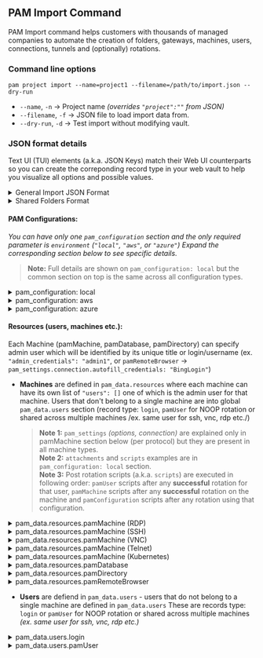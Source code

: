 ## PAM Import Command
PAM Import command helps customers with thousands of managed companies to automate the creation of folders, gateways, machines, users, connections, tunnels and (optionally) rotations.

### Command line options

`pam project import --name=project1 --filename=/path/to/import.json --dry-run`

- `--name`, `-n` → Project name _(overrides `"project":""` from JSON)_
- `--filename`, `-f` → JSON file to load import data from.
- `--dry-run`, `-d` → Test import without modifying vault.


### JSON format details
Text UI (TUI) elements (a.k.a. JSON Keys) match their Web UI counterparts so you can create the correponding record type in your web vault to help you visualize all options and possible values.

<details>
  <summary>General Import JSON Format</summary>

  ### Overview
  This only shows global JSON structure and each sub section is explained below _(expand by clicking on its heading)_
  > **Note:** Command line option `--name` overrides `"project"` key in JSON.
  ```json
{
	"project": "Project1",

	"shared_folder_users": {},
	"shared_folder_resources": {},

	"pam_configuration": {},
	"pam_data": {
		"resources": [
			{"type": "pamDatabase"},
			{"type": "pamDirectory"},
			{"type": "pamMachine"},
			{"type": "pamRemoteBrowser"}
		],
		"users": [
			{"type": "pamUser"},
			{"type": "login"}
		]
	}
}
```
</details>
<details>
  <summary>Shared Folders Format</summary>

  The format is similar for both `shared_folder_users` and `shared_folder_resources`
  > **Note:** Users and Teams must exist in your vault for import to succeed.  
```json
{
	"shared_folder_users": {
		"manage_users": true,
		"manage_records": true,
		"can_edit": true,
		"can_share": true,
		"permissions": [
			{ "name": "IT Team", "manage_users": false, "manage_records": false },
			{ "name": "user1@example.com", "manage_users": true, "manage_records": true }
		]
	},
	"shared_folder_resources": {
		"permissions": [{ "name": "Shared Folder Admins Team", "manage_users": true, "manage_records": true }]
	},
}
```
</details>

#### PAM Configurations:
_You can have only one `pam_configuration` section and the only required parameter is `environment` (`"local"`, `"aws"`, or `"azure"`) Expand the corresponding section below to see specific details._
  > **Note:** Full details are shown on `pam_configuration: local` but the common section on top is the same across all configuration types.  
<details>
<summary>pam_configuration: local</summary>

```json
{
	"pam_configuration": {
		"environment": "local",

		"title": "Project1 Local PAM Configuration",
		"gateway_name": "Project1 Gateway",

		"connections": "on",
		"rotation": "on",
		"tunneling": "on",
		"remote_browser_isolation": "on",
		"graphical_session_recording": "off",
		"text_session_recording": "off",

		"port_mapping": ["2222=ssh", "33306=mysql"],
		"default_rotation_schedule": { "type": "CRON", "cron": "30 18 * * *" },
		"scripts": [
			{ "file": "/path/to/script1.ps1", "script_command": "pwsh", "additional_credentials": "user2"] },
			{ "file": "/path/to/script2.ps1", "script_command": "pwsh" },
			{ "file": "/path/to/script2.sh" }
		],
		"attachments": ["/path/to/file1.txt", "/path/to/file2.bin"],

		"network_id": "project1-net",
		"network_cidr": "192.168.1.0/28"
	}
}
```
</details>
<details>
<summary>pam_configuration: aws</summary>

```json
{
	"pam_configuration": {
		"environment": "aws",
		"title": "Project1 AWS PAM Configuration",

		"aws_id": "my-aws_id",
		"aws_access_key_id": "my-aws_access_key_id",
		"aws_secret_access_key": "my-aws_secret_access_key",
		"aws_region_names": ["us-east-1", "us-west-2"]
	}
}
```
</details>
<details>
<summary>pam_configuration: azure</summary>

```json
{
	"pam_configuration": {
		"environment": "azure",
		"title": "Project1 Azure PAM Configuration",

		"az_entra_id": "my-az_entra_id",
		"az_client_id": "my-az_client_id",
		"az_client_secret": "my-az_client_secret",
		"az_subscription_id": "my-az_subscription_id",
		"az_tenant_id": "my-az_tenant_id",
		"az_resource_groups": ["rg-WebApp1-Dev", "rg-WebApp1-Prod"]
	}
}
```
</details>

#### Resources (users, machines etc.):
Each Machine (pamMachine, pamDatabase, pamDirectory) can specify admin user which will be identified by its unique title or login/username (ex. `"admin_credentials": "admin1"`, or `pamRemoteBrowser` → `pam_settings.connection.autofill_credentials: "BingLogin"`)
- **Machines** are defined in `pam_data.resources` where each machine can have its own list of `"users": []` one of which is the admin user for that machine. Users that don't belong to a single machine are into global `pam_data.users` section (record type: `login`, `pamUser` for NOOP rotation or shared across multiple machines /ex. same user for ssh, vnc, rdp etc./)
  > **Note 1:** `pam_settings` _(options, connection)_ are explained only in pamMachine section below (per protocol) but they are present in all machine types.  
  > **Note 2:** `attachments` and `scripts` examples are in `pam_configuration: local` section.  
  > **Note 3:** Post rotation scripts (a.k.a. `scripts`) are executed in following order: `pamUser` scripts after any **successful** rotation for that user, `pamMachine` scripts after any **successful** rotation on the machine and `pamConfiguration` scripts after any rotation using that configuration.
<details>
<summary>pam_data.resources.pamMachine (RDP)</summary>

```json
{
    "type": "pamMachine",
    "title": "PAM RDP Machine",
    "notes": "RDP Machine1",
    "host": "127.0.0.1",
    "port": "3389",
    "ssl_verification" : true,
    "operating_system": "Windows",
    "instance_name": "InstanceName",
    "instance_id": "InstanceId",
    "provider_group": "ProviderGroup",
    "provider_region": "us-east1",
    "otp": "otpauth://totp/Example:alice3@example.com?secret=JBSWY3DPEHPK3PXP&issuer=ExampleApp3",
    "attachments": [],
    "scripts": [],
    "pam_settings": {
        "options" : {
            "rotation": "on",
            "connections": "on",
            "tunneling": "on",
            "remote_browser_isolation": "on",
            "graphical_session_recording": "on",
        },
        "port_forward": {
            "_comment": "Tunneling settings",
            "port": "2222",
            "reuse_port": true
        },
        "connection" : {
            "_comment": "Connections settings per protocol - RDP",
            "protocol": "rdp",
            "port": "2222",
            "administrative_credentials": "admin1",
            "recording_include_keys": true,
            "disable_copy": true,
            "disable_paste": true,
            "security": "any",
            "disable_authentication": true,
            "ignore_server_cert": true,
            "load_balance_info": "<LB Info/Cookie>",
            "preconnection_id": "<RDP Source ID>",
            "preconnection_blob": "Preconnection BLOB: <VM ID>",
            "sftp": {
                "enable_sftp": true,
                "sftp_resource": "Machine2",
                "sftp_user_credentials": "sftp user2",
                "sftp_root_directory": "/opt/sftp",
                "sftp_upload_directory": "/opt/uploads",
                "sftp_keepalive_interval": 12
            },
            "disable_audio": true,
            "disable_dynamic_resizing": false,
            "enable_full_window_drag": true,
            "enable_wallpaper": true
        }
    }
}
```
</details>
<details>
<summary>pam_data.resources.pamMachine (SSH)</summary>

```json
{
	"type": "pamMachine",
	"title": "PAM SSH Machine",
	"notes": "SSH Machine1",
	"host": "127.0.0.1",
	"port": "3389",
	"ssl_verification" : true,
	"operating_system": "Windows",
	"instance_name": "InstanceName",
	"instance_id": "InstanceId",
	"provider_group": "ProviderGroup",
	"provider_region": "us-east1",
	"otp": "otpauth://totp/Example:alice3@example.com?secret=JBSWY3DPEHPK3PXP&issuer=ExampleApp3",
	"attachments": [],
	"scripts": [],
	"pam_settings": {
		"options" : {
			"rotation": "on",
			"connections": "on",
			"tunneling": "on",
			"remote_browser_isolation": "on",
			"graphical_session_recording": "on",
			"text_session_recording": "on"
		},
		"port_forward": {
			"_comment": "Tunneling settings",
			"port": "2222",
			"reuse_port": true
		},
		"connection" : {
			"_comment": "Connections settings per protocol - SSH",
			"protocol": "ssh",
			"port": "2222",
			"administrative_credentials": "admin1",
			"recording_include_keys": true,
			"disable_copy": true,
			"disable_paste": true,
			"color_scheme": "gray-black",
			"font_size": "18",
			"public_host_key": "<Public Host Key (Base64)>",
			"command": "/bin/bash",
			"sftp": {
			  "enable_sftp": true,
			  "sftp_root_directory": "/tmp"
			}
		}
	}
}
```
</details>
<details>
<summary>pam_data.resources.pamMachine (VNC)</summary>

```json
{
	"type": "pamMachine",
	"title": "PAM VNC Machine",
	"notes": "VNC Machine1",
	"host": "127.0.0.1",
	"port": "3389",
	"ssl_verification" : true,
	"operating_system": "Windows",
	"instance_name": "InstanceName",
	"instance_id": "InstanceId",
	"provider_group": "ProviderGroup",
	"provider_region": "us-east1",
	"otp": "otpauth://totp/Example:alice3@example.com?secret=JBSWY3DPEHPK3PXP&issuer=ExampleApp3",
	"attachments": [],
	"scripts": [],
	"pam_settings": {
		"options" : {
			"rotation": "on",
			"connections": "on",
			"tunneling": "on",
			"remote_browser_isolation": "on",
			"graphical_session_recording": "on",
		},
		"port_forward": {
			"_comment": "Tunneling settings",
			"port": "2222",
			"reuse_port": true
		},
		"connection" : {
			"_comment": "Connections settings per protocol - VNC",
			"protocol": "vnc",
			"port": "2222",
			"administrative_credentials": "admin1",
			"recording_include_keys": true,
			"disable_copy": true,
			"disable_paste": true,
			"destination_host": "127.0.0.2",
			"destination_port": "2121",
			"sftp": {
			  "enable_sftp": true,
			  "sftp_resource": "Machine2",
			  "sftp_user_credentials": "sftp user2",
			  "sftp_root_directory": "/opt/sftp",
			  "sftp_upload_directory": "/opt/uploads",
			  "sftp_keepalive_interval": 12
			}
		}
	}
}
```
</details>
<details>
<summary>pam_data.resources.pamMachine (Telnet)</summary>

```json
{
	"type": "pamMachine",
	"title": "PAM Telnet Machine",
	"notes": "Telnet Machine1",
	"host": "127.0.0.1",
	"port": "3389",
	"ssl_verification" : true,
	"operating_system": "Windows",
	"instance_name": "InstanceName",
	"instance_id": "InstanceId",
	"provider_group": "ProviderGroup",
	"provider_region": "us-east1",
	"otp": "otpauth://totp/Example:alice3@example.com?secret=JBSWY3DPEHPK3PXP&issuer=ExampleApp3",
	"attachments": [],
	"scripts": [],
	"pam_settings": {
		"options" : {
			"rotation": "on",
			"connections": "on",
			"tunneling": "on",
			"remote_browser_isolation": "on",
			"graphical_session_recording": "on",
			"text_session_recording": "on"
		},
		"port_forward": {
			"_comment": "Tunneling settings",
			"port": "2222",
			"reuse_port": true
		},
		"connection" : {
			"_comment": "Connections settings per protocol - RDP",
			"protocol": "telnet",
			"port": "2222",
			"administrative_credentials": "admin1",
			"recording_include_keys": true,
			"disable_copy": true,
			"disable_paste": true,
			"color_scheme": "gray-black",
			"font_size": "18",
			"username_regex": "regex: username",
			"password_regex": "regex: password",
			"login_success_regex": "regex: login success",
			"login_failure_regex": "regex: login failure"
		}
	}
}
```
</details>
<details>
<summary>pam_data.resources.pamMachine (Kubernetes)</summary>

```json
{
	"type": "pamMachine",
	"title": "PAM K8S Machine",
	"notes": "K8S Machine1",
	"host": "127.0.0.1",
	"port": "3389",
	"ssl_verification" : true,
	"operating_system": "Windows",
	"instance_name": "InstanceName",
	"instance_id": "InstanceId",
	"provider_group": "ProviderGroup",
	"provider_region": "us-east1",
	"otp": "otpauth://totp/Example:alice3@example.com?secret=JBSWY3DPEHPK3PXP&issuer=ExampleApp3",
	"attachments": [],
	"scripts": [],
	"pam_settings": {
		"options" : {
			"rotation": "on",
			"connections": "on",
			"tunneling": "on",
			"remote_browser_isolation": "on",
			"graphical_session_recording": "on",
			"text_session_recording": "on"
		},
		"port_forward": {
			"_comment": "Tunneling settings",
			"port": "2222",
			"reuse_port": true
		},
		"connection" : {
			"_comment": "Connections settings per protocol - K8S",
			"protocol": "kubernetes",
			"port": "2222",
			"administrative_credentials": "admin1",
			"recording_include_keys": true,
			"color_scheme": "gray-black",
			"font_size": "18",
			"namespace": "namespace",
			"pod_name": "pod name",
			"container": "container name",
			"ignore_server_cert": true,
			"ca_certificate": "cert authority certificate\nline2",
			"client_certificate": "client certificate\nline2\n",
			"client_key": "client key\nline2"
		}
	}
}
```
</details>
<details>
<summary>pam_data.resources.pamDatabase</summary>

```json
{
	"pam_data": {
		"resources": [
			{
				"type": "pamDatabase",
				"title": "PAM MySQL Machine",
				"notes": "DB Machine1",
				"host": "127.0.0.1",
				"port": "13306",
				"use_ssl" : true,
				"database_id": "DatabaseId",
				"database_type": "mysql",
				"_comment": "database types: <postgresql|postgresql-flexible|mysql|mysql-flexible|mariadb|mariadb-flexible|mssql|oracle|mongodb>",
				"provider_group": "ProviderGroup",
				"provider_region": "us-east1",
				"otp": "otpauth://totp/Example:alice3@example.com?secret=JBSWY3DPEHPK3PXP&issuer=ExampleApp3",
				"attachments": [],
				"scripts": [],
				"pam_settings": {
					"options" : {
						"rotation": "on",
						"connections": "on",
						"tunneling": "on",
						"remote_browser_isolation": "on",
						"graphical_session_recording": "on",
						"text_session_recording": "on"
					},
					"port_forward": {
						"port": "2222",
						"reuse_port": true
					},
					"connection" : {
						"protocol": "mysql",
						"_comment": "protocol types: <sql-server|postgresql|mysql>",
						"port": "2222",
						"administrative_credentials": "admin1",
						"recording_include_keys": true,
						"disable_copy": true,
						"disable_paste": true,
						"disable_csv_import": true,
						"disable_csv_export": true,
						"default_database": "db1"
					}
				},
				"users": []
			},
			{
				"type": "pamDatabase",
				"title": "PAM MongoDB Machine",
				"database_type": "mongodb",
				"host": "127.0.0.8",
				"port": "27017",
				"use_ssl": true,
				"users": [{"type": "pamUser","login": "pamuser2","password": "p4mus3r2!"}]
			}
		]
	}
}
```
</details>
<details>
<summary>pam_data.resources.pamDirectory</summary>

```json
{
	"pam_data": {
		"resources": [
			{
				"type": "pamDirectory",
				"title": "PAM Directory Machine",
				"notes": "Directory Machine1",
				"host": "127.0.0.1",
				"port": "3389",
				"use_ssl" : true,
				"domain_name": "MyDomain",
				"alternative_ips": ["127.0.0.1", "127.0.0.2"],
				"directory_id": "DirectoryId",
				"directory_type": "active_directory",
				"user_match": "UserMatch1",
				"provider_group": "ProviderGroup",
				"provider_region": "us-east1",
				"otp": "otpauth://totp/Example:alice3@example.com?secret=JBSWY3DPEHPK3PXP&issuer=ExampleApp3",
				"attachments": [],
				"scripts": [],
				"pam_settings": {},
				"users": []
			},
			{
				"type": "pamDirectory",
				"directory_type": "openldap",
				"host": "127.0.0.8",
				"port": "636",
				"use_ssl": true,
				"users": [{"type": "pamUser","login": "pamuser2","password": "p4mus3r2!"}]
			}
		]
	}
}
```
</details>
<details>
<summary>pam_data.resources.pamRemoteBrowser</summary>

```json
{
	"pam_data": {
		"resources": [
			{
				"type": "pamRemoteBrowser",
				"title": "RBI Hotmail",
				"notes": "PAM RBI User",
				"url": "https://bing.com",
				"otp": "otpauth://totp/Example:alice3@example.com?secret=JBSWY3DPEHPK3PXP&issuer=ExampleApp3",
				"attachments": [],
				"pam_settings": {
					"options" : {
						"remote_browser_isolation": "on",
						"graphical_session_recording": "on"
					},
					"connection" : {
						"protocol": "http",
						"_comment": "RBI runs only on 'http' protocol",
						"recording_include_keys": true,
						"disable_copy": true,
						"disable_paste": true,
						"autofill_credentials": "rbi_hotmail_user1",
						"allow_url_manipulation": true,
						"allowed_url_patterns": "*.com\n*.org",
						"allowed_resource_url_patterns": "*.org\n*.gov",
						"autofill_targets": "autofil_target1\nautofil_target2",
						"ignore_server_cert": true
					}
				}
			},
			{
				"type": "pamRemoteBrowser",
				"title": "website1",
				"url": "https://127.0.0.1",
				"pam_settings": {
					"options" : { "remote_browser_isolation": "on" },
					"connection" : { "protocol": "http" }
				}
			}
		]
	}
}
```
</details>

- **Users** are defiend in `pam_data.users` - users that do not belong to a single machine are defined in `pam_data.users` These are records type: `login` or `pamUser` for NOOP rotation or shared across multiple machines _(ex. same user for ssh, vnc, rdp etc.)_
<details>
<summary>pam_data.users.login</summary>

```json
{
	"pam_data": {
		"users": [
			{
				"type": "login",
				"title": "rbi_hotmail_user1",
				"login": "user1@hotmail.com",
				"password": "User1Pa$$w0rd!",
				"otp": "otpauth://totp/Example:alice@example.com?secret=JBSWY3DPEHPK3PXP&issuer=ExampleApp"
			}
		]
	}
}
```
</details>
<details>
<summary>pam_data.users.pamUser</summary>

```json
{
	"pam_data": {
		"users": [
			{
				"type": "pamUser",
				"title": "PAM User1 - general rotation",
				"notes": "PAM User1 Notes",
				"login": "pamuser1",
				"password": "pamuser1Pa$$w0rd!",
				"private_pem_key": "-----BEGIN RSA PRIVATE KEY-----\n-----END RSA PRIVATE KEY-----",
				"distinguished_name": "User1 Distinguished Name",
				"connect_database": "user1_connect_db1",
				"managed" : true,
				"otp": "otpauth://totp/Example:alice@example.com?secret=JBSWY3DPEHPK3PXP&issuer=ExampleApp",
				"attachments": ["/path/to/file1.txt", "/path/to/file.xls"],
				"scripts": [{"script_command": "pwsh.exe","file": "/path/to/script1.ps1","additional_credentials": ["admin2"]}],
				"rotation_settings": {
					"rotation": "general",
					"enabled": "on",
					"schedule": {"type": "on-demand"},
					"password_complexity": "32,5,5,5,5"
				}
			},
			{
				"type": "pamUser",
				"title": "PAM User2 - iam_user rotation",
				"login": "pamuser2",
				"password": "pamuser2Pa$$w0rd!",
				"rotation_settings": {
					"rotation": "iam_user",
					"enabled": "on",
					"schedule": {"type": "CRON", "cron": "30 18 * * *" },
					"password_complexity": "32,5,5,5,5"
				}
			},
			{
				"type": "pamUser",
				"title": "PAM User3 - scripts_only rotation (NOOP)",
				"login": "pamuser3",
				"password": "pamuser3Pa$$w0rd!",
				"rotation_settings": {
					"rotation": "scripts_only",
					"enabled": "on",
					"schedule": {"type": "on-demand"},
					"password_complexity": "32,5,5,5,5"
				}
			}
		]
	}
}
```
</details>
